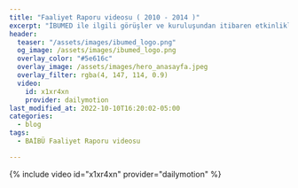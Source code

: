 ```yaml
---
title: "Faaliyet Raporu videosu ( 2010 - 2014 )"
excerpt: "İBUMED ile ilgili görüşler ve kuruluşundan itibaren etkinliklerinden kareler"
header:
  teaser: "/assets/images/ibumed_logo.png"
  og_image: /assets/images/ibumed_logo.png
  overlay_color: "#5e616c"
  overlay_image: /assets/images/hero_anasayfa.jpeg
  overlay_filter: rgba(4, 147, 114, 0.9)
  video:
    id: x1xr4xn
    provider: dailymotion
last_modified_at: 2022-10-10T16:20:02-05:00
categories:
  - blog
tags:
  - BAİBÜ Faaliyet Raporu videosu

---
```


{% include video id="x1xr4xn" provider="dailymotion" %}
